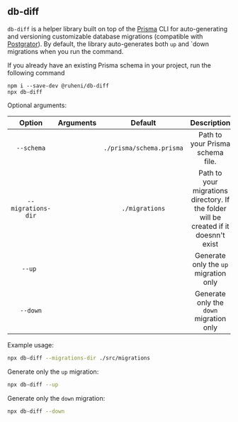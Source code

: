 ## db-diff

`db-diff` is a helper library built on top of the [Prisma](https://www.prisma.io/) CLI for auto-generating and versioning customizable database migrations (compatible with [Postgrator](https://www.npmjs.com/package/postgrator)). By default, the library auto-generates both `up` and `down migrations when you run the command.


If you already have an existing Prisma schema in your project, run the following command

```
npm i --save-dev @ruheni/db-diff
npx db-diff
```

Optional arguments:

|       Option       | Arguments |         Default          |                                      Description                                      |
| :----------------: | :-------: | :----------------------: | :-----------------------------------------------------------------------------------: |
|     `--schema`     |           | `./prisma/schema.prisma` |                           Path to your Prisma schema file.                            |
| `--migrations-dir` |           |      `./migrations`      | Path to your migrations directory. If the folder will be created if it doesnn't exist |
|     ` --up  `      |           |                          |                         Generate only the `up` migration only                         |
|      `--down`      |           |                          |                        Generate only the `down` migration only                        |

Example usage:


```bash
npx db-diff --migrations-dir ./src/migrations
```

Generate only the `up` migration:

```bash
npx db-diff --up
```

Generate only the `down` migration:
```bash
npx db-diff --down
```